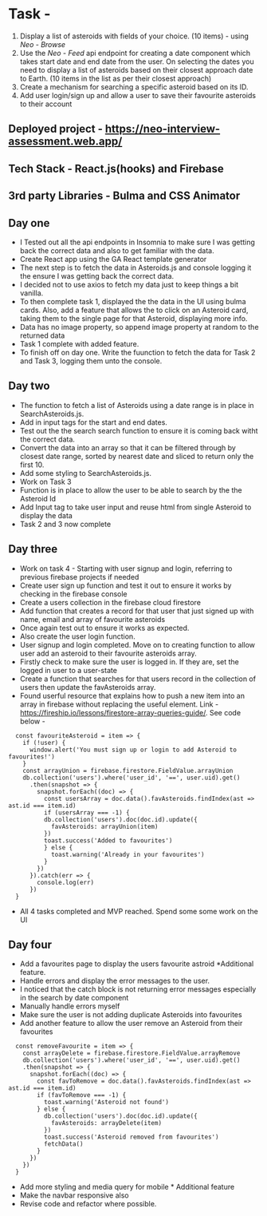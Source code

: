 # Task -
1. Display a list of asteroids with fields of your choice. (10 items) - using *Neo - Browse*
2. Use the *Neo - Feed* api endpoint for creating a date component which takes start date and end date from the user. On selecting the dates you need to display a list of asteroids based on their closest approach date to Earth. (10 items in the list as per their closest approach)
3. Create a mechanism for searching a specific asteroid based on its ID.
4. Add user login/sign up and allow a user to save their favourite asteroids to their account

## Deployed project - https://neo-interview-assessment.web.app/


## Tech Stack - React.js(hooks) and Firebase

## 3rd party Libraries - Bulma and CSS Animator

## Day one
* I Tested out all the api endpoints in Insomnia to make sure I was getting back the correct data and also to get familiar with the data.
* Create React app using the GA React template generator
* The next step is to fetch the data in Asteroids.js and console logging it the ensure I was getting back the correct data.
* I decided not to use axios to fetch my data just to keep things a bit vanilla.
* To then complete task 1, displayed the the data in the UI using bulma cards. Also, add a feature that allows the to click on an Asteroid card, taking them to the single page for that Asteroid, displaying more info.
* Data has no image property, so append image property at random to the returned data
* Task 1 complete with added feature.
* To finish off on day one. Write the fuunction to fetch the data for Task 2 and Task 3, logging them unto the console. 

## Day two
* The function to fetch a list of Asteroids using a date range is in place in SearchAsteroids.js.
* Add in input tags for the start and end dates.
* Test out the the search search function to ensure it is coming back witht the correct data.
* Convert the data into an array so that it can be filtered through by closest date range, sorted by nearest date and sliced to return only the first 10.
* Add some styling to SearchAsteroids.js.
* Work on Task 3
* Function is in place to allow the user to be able to search by the the Asteroid Id
* Add Input tag to take user input and reuse html from single Asteroid to display the data
* Task 2 and 3 now complete

## Day three
* Work on task 4 - Starting with user signup and login, referring to previous firebase projects if needed
* Create user sign up function and test it out to ensure it works by checking in the firebase console
* Create a users collection in the firebase cloud firestore
* Add function that creates a record for that user that just signed up with name, email and array of favourite asteroids
* Once again test out to ensure it works as expected.
* Also create the user login function.
* User signup and login completed. Move on to creating function to allow user add an asteroid to their favourite asteroids array.
* Firstly check to make sure the user is logged in. If they are, set the logged in user to a user-state
* Create a function that searches for that users record in the collection of users then update the favAsteroids array. 
* Found userful resource that explains how to push a new item into an array in firebase without replacing the useful element. Link - https://fireship.io/lessons/firestore-array-queries-guide/. See code below -
```
  const favouriteAsteroid = item => {
    if (!user) {
      window.alert('You must sign up or login to add Asteroid to favourites!')
    }
    const arrayUnion = firebase.firestore.FieldValue.arrayUnion
    db.collection('users').where('user_id', '==', user.uid).get()
      .then(snapshot => {
        snapshot.forEach((doc) => {
          const usersArray = doc.data().favAsteroids.findIndex(ast => ast.id === item.id)
          if (usersArray === -1) {
          db.collection('users').doc(doc.id).update({
            favAsteroids: arrayUnion(item)
          })
          toast.success('Added to favourites')
          } else {
            toast.warning('Already in your favourites')
          }
        })
      }).catch(err => {
        console.log(err)
      })
  }
```
* All 4 tasks completed and MVP reached. Spend some some work on the UI

## Day four
* Add a favourites page to display the users favourite astroid *Additional feature. 
* Handle errors and display the error messages to the user.
* I noticed that the catch block is not returning error messages especially in the search by date component
* Manually handle errors myself
* Make sure the user is not adding duplicate Asteroids into favourites
* Add another feature to allow the user remove an Asteroid from their favourites 
```
  const removeFavourite = item => {
    const arrayDelete = firebase.firestore.FieldValue.arrayRemove
    db.collection('users').where('user_id', '==', user.uid).get()
    .then(snapshot => {
      snapshot.forEach((doc) => {
        const favToRemove = doc.data().favAsteroids.findIndex(ast => ast.id === item.id)
        if (favToRemove === -1) {
          toast.warning('Asteroid not found')
        } else {
          db.collection('users').doc(doc.id).update({
            favAsteroids: arrayDelete(item)
          })
          toast.success('Asteroid removed from favourites')
          fetchData()
        }
      })
    })
  }
```
* Add more styling and media query for mobile * Additional feature
* Make the navbar responsive also
* Revise code and refactor where possible.

